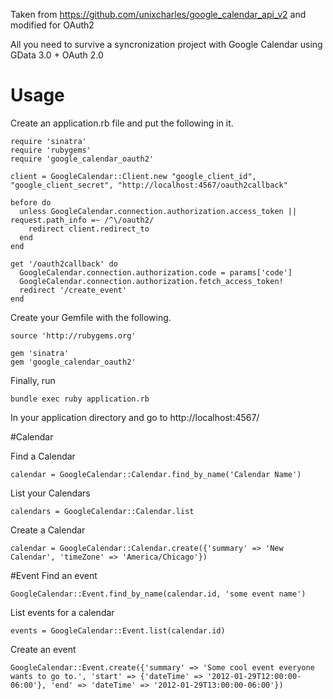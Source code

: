 Taken from https://github.com/unixcharles/google_calendar_api_v2 and modified for OAuth2

All you need to survive a syncronization project with Google Calendar using GData 3.0 + OAuth 2.0

# Usage
  Create an application.rb file and put the following in it.

    require 'sinatra'
    require 'rubygems'
    require 'google_calendar_oauth2'

    client = GoogleCalendar::Client.new "google_client_id", "google_client_secret", "http://localhost:4567/oauth2callback"

    before do
      unless GoogleCalendar.connection.authorization.access_token || request.path_info =~ /^\/oauth2/
        redirect client.redirect_to
      end 
    end

    get '/oauth2callback' do
      GoogleCalendar.connection.authorization.code = params['code']
      GoogleCalendar.connection.authorization.fetch_access_token!
      redirect '/create_event'
    end

  Create your Gemfile with the following.

    source 'http://rubygems.org'

    gem 'sinatra'
    gem 'google_calendar_oauth2'

  Finally, run 

    bundle exec ruby application.rb

  In your application directory and go to http://localhost:4567/

#Calendar

  Find a Calendar

    calendar = GoogleCalendar::Calendar.find_by_name('Calendar Name')

  List your Calendars

    calendars = GoogleCalendar::Calendar.list

  Create a Calendar

    calendar = GoogleCalendar::Calendar.create({'summary' => 'New Calendar', 'timeZone' => 'America/Chicago'})

#Event
  Find an event

    GoogleCalendar::Event.find_by_name(calendar.id, 'some event name')

  List events for a calendar

    events = GoogleCalendar::Event.list(calendar.id)

  Create an event

    GoogleCalendar::Event.create({'summary' => 'Some cool event everyone wants to go to.', 'start' => {'dateTime' => '2012-01-29T12:00:00-06:00'}, 'end' => 'dateTime' => '2012-01-29T13:00:00-06:00'})